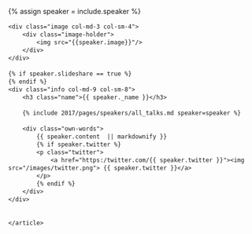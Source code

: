{% assign speaker = include.speaker %}
<section class="main-content text-center speaker fix-anchor" id="{{ speaker.id }}">
	<article>

	<div class="image col-md-3 col-sm-4">
		<div class="image-holder">
			<img src="{{speaker.image}}"/>
		</div>
	</div>

	{% if speaker.slideshare == true %}
	{% endif %}
	<div class="info col-md-9 col-sm-8">
		<h3 class="name">{{ speaker._name }}</h3>

        {% include 2017/pages/speakers/all_talks.md speaker=speaker %}

		<div class="own-words">
	 		{{ speaker.content  || markdownify }}
		    {% if speaker.twitter %}
			<p class="twitter">
				<a href="https:/twitter.com/{{ speaker.twitter }}"><img src="/images/twitter.png"> {{ speaker.twitter }}</a>
			</p>
	  	    {% endif %}
	  	</div>
   	</div>


 	</article>
</section>
